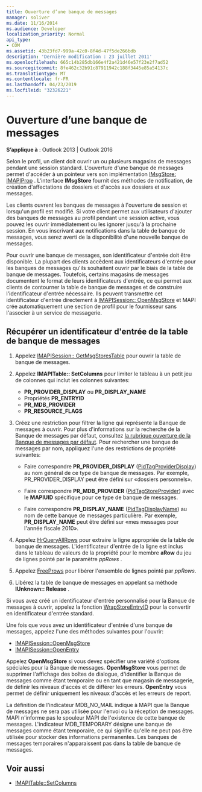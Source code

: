 ```yaml
---
title: Ouverture d’une banque de messages
manager: soliver
ms.date: 11/16/2014
ms.audience: Developer
localization_priority: Normal
api_type:
- COM
ms.assetid: 43b23fd7-999a-42c0-8f4d-47f5de266bdb
description: 'Dernière modification : 23 juillet 2011'
ms.openlocfilehash: 665c14b285db166e4f2a421d46e57f23e2f7ad52
ms.sourcegitcommit: 8fe462c32b91c87911942c188f3445e85a54137c
ms.translationtype: MT
ms.contentlocale: fr-FR
ms.lasthandoff: 04/23/2019
ms.locfileid: "32326221"
---
```

# <a name="opening-a-message-store"></a>Ouverture d’une banque de messages

**S’applique à** : Outlook 2013 | Outlook 2016 
  
Selon le profil, un client doit ouvrir un ou plusieurs magasins de messages pendant une session standard. L'ouverture d'une banque de messages permet d'accéder à un pointeur vers son implémentation [IMsgStore: IMAPIProp](imsgstoreimapiprop.md) . L'interface **IMsgStore** fournit des méthodes de notification, de création d'affectations de dossiers et d'accès aux dossiers et aux messages. 
  
Les clients ouvrent les banques de messages à l'ouverture de session et lorsqu'un profil est modifié. Si votre client permet aux utilisateurs d'ajouter des banques de messages au profil pendant une session active, vous pouvez les ouvrir immédiatement ou les ignorer jusqu'à la prochaine session. En vous inscrivant aux notifications dans la table de banque de messages, vous serez averti de la disponibilité d'une nouvelle banque de messages.
  
Pour ouvrir une banque de messages, son identificateur d'entrée doit être disponible. La plupart des clients accèdent aux identificateurs d'entrée pour les banques de messages qu'ils souhaitent ouvrir par le biais de la table de banque de messages. Toutefois, certains magasins de messages documentent le format de leurs identificateurs d'entrée, ce qui permet aux clients de contourner la table de banque de messages et de construire l'identificateur d'entrée nécessaire. Ils peuvent transmettre cet identificateur d'entrée directement à [IMAPISession:: OpenMsgStore](imapisession-openmsgstore.md) et MAPI crée automatiquement une section de profil pour le fournisseur sans l'associer à un service de messagerie. 
  
## <a name="retrieve-an-entry-identifier-from-the-message-store-table"></a>Récupérer un identificateur d'entrée de la table de banque de messages
  
1. Appelez [IMAPISession:: GetMsgStoresTable](imapisession-getmsgstorestable.md) pour ouvrir la table de banque de messages. 
    
2. Appelez **IMAPITable:: SetColumns** pour limiter le tableau à un petit jeu de colonnes qui inclut les colonnes suivantes: 
    
   - **PR_PROVIDER_DISPLAY** ou **PR_DISPLAY_NAME**
   - Propriétés **PR_ENTRYID** 
   - **PR_MDB_PROVIDER**
   - **PR_RESOURCE_FLAGS**
    
3. Créez une restriction pour filtrer la ligne qui représente la Banque de messages à ouvrir. Pour plus d'informations sur la recherche de la Banque de messages par défaut, consultez [la rubrique ouverture de la Banque de messages par défaut](opening-the-default-message-store.md). Pour rechercher une banque de messages par nom, appliquez l'une des restrictions de propriété suivantes:
    
   - Faire correspondre **PR_PROVIDER_DISPLAY** ([PidTagProviderDisplay](pidtagproviderdisplay-canonical-property.md)) au nom général de ce type de banque de messages. Par exemple, PR_PROVIDER_DISPLAY peut être défini sur «dossiers personnels».
    
   - Faire correspondre **PR_MDB_PROVIDER** ([PidTagStoreProvider](pidtagstoreprovider-canonical-property.md)) avec le **MAPIUID** spécifique pour ce type de banque de messages. 
    
   - Faire correspondre **PR_DISPLAY_NAME** ([PidTagDisplayName](pidtagdisplayname-canonical-property.md)) au nom de cette banque de messages particulière. Par exemple, **PR_DISPLAY_NAME** peut être défini sur «mes messages pour l'année fiscale 2010». 
    
4. Appelez [HrQueryAllRows](hrqueryallrows.md) pour extraire la ligne appropriée de la table de banque de messages. L'identificateur d'entrée de la ligne est inclus dans le tableau de valeurs de la propriété pour le membre **aRow** du jeu de lignes pointé par le paramètre _ppRows_ . 
    
5. Appelez [FreeProws](freeprows.md) pour libérer l'ensemble de lignes pointé par _ppRows_.
    
6. Libérez la table de banque de messages en appelant sa méthode **IUnknown:: Release** . 
    
Si vous avez créé un identificateur d'entrée personnalisé pour la Banque de messages à ouvrir, appelez la fonction [WrapStoreEntryID](wrapstoreentryid.md) pour la convertir en identificateur d'entrée standard. 
  
Une fois que vous avez un identificateur d'entrée d'une banque de messages, appelez l'une des méthodes suivantes pour l'ouvrir:
  
- [IMAPISession::OpenMsgStore](imapisession-openmsgstore.md)
- [IMAPISession::OpenEntry](imapisession-openentry.md)
    
Appelez **OpenMsgStore** si vous devez spécifier une variété d'options spéciales pour la Banque de messages. **OpenMsgStore** vous permet de supprimer l'affichage des boîtes de dialogue, d'identifier la Banque de messages comme étant temporaire ou en tant que magasin de messagerie, de définir les niveaux d'accès et de différer les erreurs. **OpenEntry** vous permet de définir uniquement les niveaux d'accès et les erreurs de report. 
  
La définition de l'indicateur MDB_NO_MAIL indique à MAPI que la Banque de messages ne sera pas utilisée pour l'envoi ou la réception de messages. MAPI n'informe pas le spouleur MAPI de l'existence de cette banque de messages. L'indicateur MDB_TEMPORARY désigne une banque de messages comme étant temporaire, ce qui signifie qu'elle ne peut pas être utilisée pour stocker des informations permanentes. Les banques de messages temporaires n'apparaissent pas dans la table de banque de messages. 
  
## <a name="see-also"></a>Voir aussi

- [IMAPITable::SetColumns](imapitable-setcolumns.md)

